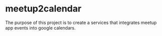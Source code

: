 # meetup2calendar

The purpose of this project is to create a services that integrates meetup app events into google calendars.


